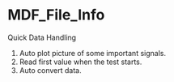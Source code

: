 # MDF_File_Info
Quick Data Handling
1. Auto plot picture of some important signals.
2. Read first value when the test starts.
3. Auto convert data.
